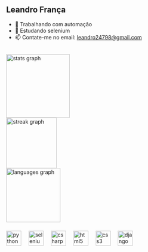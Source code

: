 ## Leandro França

- 🔭 Trabalhando com automação
- 🌱 Estudando selenium 
- 📫 Contate-me no email: leandro24798@gmail.com

<br clear="both">

<div align="left">
  <img src="https://github-readme-stats.vercel.app/api?username=LeandroFranca4&hide_title=false&hide_rank=false&show_icons=true&include_all_commits=true&count_private=true&disable_animations=false&theme=prussian&locale=pt-br&hide_border=true&order=1" height="170" alt="stats graph" /> <br>
  <img src="https://streak-stats.demolab.com?user=LeandroFranca4&locale=en&mode=daily&theme=prussian&hide_border=true&border_radius=5&order=3" height="135" alt="streak graph" /> <br>
  <img src="https://github-readme-stats.vercel.app/api/top-langs?username=LeandroFranca4&locale=en&hide_title=true&layout=compact&card_width=320&langs_count=5&theme=prussian&hide_border=true&order=2" height="145" alt="languages graph"  />
</div>

###

<div align="left">
  <img src="https://cdn.jsdelivr.net/gh/devicons/devicon/icons/python/python-original.svg" height="40" alt="python logo"  />
  <img width="12" />
  <img src="https://cdn.jsdelivr.net/gh/devicons/devicon/icons/selenium/selenium-original.svg" height="40" alt="selenium logo"  />
  <img width="12" />
  <img src="https://cdn.jsdelivr.net/gh/devicons/devicon/icons/csharp/csharp-original.svg" height="40" alt="csharp logo"  />
  <img width="12" />
  <img src="https://cdn.jsdelivr.net/gh/devicons/devicon/icons/html5/html5-original.svg" height="40" alt="html5 logo"  />
  <img width="12" />
  <img src="https://cdn.jsdelivr.net/gh/devicons/devicon/icons/css3/css3-original.svg" height="40" alt="css3 logo"  />
  <img width="12" />
  <img src="https://cdn.jsdelivr.net/gh/devicons/devicon/icons/django/django-plain.svg" height="40" alt="django logo"  />
</div>

###


###

